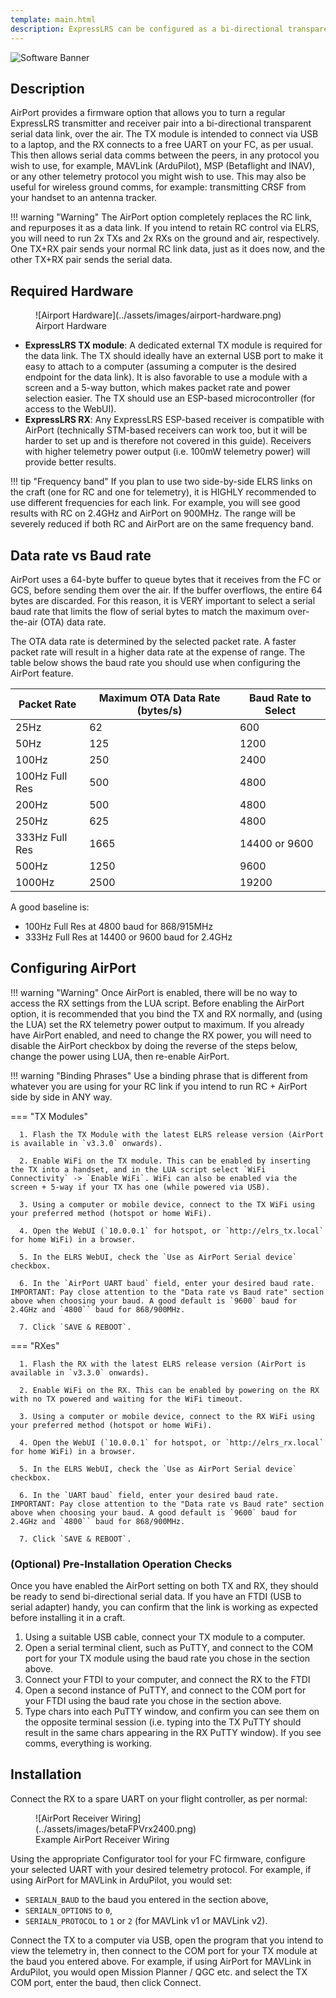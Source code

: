 ```yaml
---
template: main.html
description: ExpressLRS can be configured as a bi-directional transparent serial data link, over the air.
---
```


![Software Banner](https://raw.githubusercontent.com/ExpressLRS/ExpressLRS-Hardware/master/img/software.png)

## Description

AirPort provides a firmware option that allows you to turn a regular ExpressLRS transmitter and receiver pair into a bi-directional transparent serial data link, over the air.
The TX module is intended to connect via USB to a laptop, and the RX connects to a free UART on your FC, as per usual. This then allows serial data comms between the peers, in any protocol you wish to use, for example, MAVLink (ArduPilot), MSP (Betaflight and INAV), or any other telemetry protocol you might wish to use. This may also be useful for wireless ground comms, for example: transmitting CRSF from your handset to an antenna tracker.

!!! warning "Warning"
    The AirPort option completely replaces the RC link, and repurposes it as a data link. If you intend to retain RC control via ELRS, you will need to run 2x TXs and 2x RXs on the ground and air, respectively. One TX+RX pair sends your normal RC link data, just as it does now, and the other TX+RX pair sends the serial data.

## Required Hardware

<figure markdown>
![Airport Hardware](../assets/images/airport-hardware.png)
<figcaption>Airport Hardware</figcaption>
</figure>

* **ExpressLRS TX module**: A dedicated external TX module is required for the data link. The TX should ideally have an external USB port to make it easy to attach to a computer (assuming a computer is the desired endpoint for the data link). It is also favorable to use a module with a screen and a 5-way button, which makes packet rate and power selection easier. The TX should use an ESP-based microcontroller (for access to the WebUI).
* **ExpressLRS RX**: Any ExpressLRS ESP-based receiver is compatible with AirPort (technically STM-based receivers can work too, but it will be harder to set up and is therefore not covered in this guide). Receivers with higher telemetry power output (i.e. 100mW telemetry power) will provide better results.

!!! tip "Frequency band" 
      If you plan to use two side-by-side ELRS links on the craft (one for RC and one for telemetry), it is HIGHLY recommended to use different frequencies for each link. For example, you will see good results with RC on 2.4GHz and AirPort on 900MHz. The range will be severely reduced if both RC and AirPort are on the same frequency band.

## Data rate vs Baud rate

AirPort uses a 64-byte buffer to queue bytes that it receives from the FC or GCS, before sending them over the air. If the buffer overflows, the entire 64 bytes are discarded. For this reason, it is VERY important to select a serial baud rate that limits the flow of serial bytes to match the maximum over-the-air (OTA) data rate.

The OTA data rate is determined by the selected packet rate. A faster packet rate will result in a higher data rate at the expense of range. The table below shows the baud rate you should use when configuring the AirPort feature.

| Packet Rate | Maximum OTA Data Rate (bytes/s) | Baud Rate to Select |
|---|---|---|
| 25Hz | 62 | 600 |
| 50Hz | 125 | 1200 |
| 100Hz | 250 | 2400 |
| 100Hz Full Res | 500 | 4800 |
| 200Hz | 500 | 4800 |
| 250Hz | 625 | 4800 |
| 333Hz Full Res | 1665 | 14400 or 9600 |
| 500Hz | 1250 | 9600 |
| 1000Hz | 2500 | 19200 |

A good baseline is:

  * 100Hz Full Res at 4800 baud for 868/915MHz
  * 333Hz Full Res at 14400 or 9600 baud for 2.4GHz

## Configuring AirPort

!!! warning "Warning"
    Once AirPort is enabled, there will be no way to access the RX settings from the LUA script. Before enabling the AirPort option, it is recommended that you bind the TX and RX normally, and (using the LUA) set the RX telemetry power output to maximum. If you already have AirPort enabled, and need to change the RX power, you will need to disable the AirPort checkbox by doing the reverse of the steps below, change the power using LUA, then re-enable AirPort.

!!! warning "Binding Phrases"
    Use a binding phrase that is different from whatever you are using for your RC link if you intend to run RC + AirPort side by side in ANY way.


=== "TX Modules"

      1. Flash the TX Module with the latest ELRS release version (AirPort is available in `v3.3.0` onwards). 

      2. Enable WiFi on the TX module. This can be enabled by inserting the TX into a handset, and in the LUA script select `WiFi Connectivity` -> `Enable WiFi`. WiFi can also be enabled via the screen + 5-way if your TX has one (while powered via USB).

      3. Using a computer or mobile device, connect to the TX WiFi using your preferred method (hotspot or home WiFi).

      4. Open the WebUI (`10.0.0.1` for hotspot, or `http://elrs_tx.local` for home WiFi) in a browser.

      5. In the ELRS WebUI, check the `Use as AirPort Serial device` checkbox.

      6. In the `AirPort UART baud` field, enter your desired baud rate. IMPORTANT: Pay close attention to the "Data rate vs Baud rate" section above when choosing your baud. A good default is `9600` baud for 2.4GHz and `4800`` baud for 868/900MHz.

      7. Click `SAVE & REBOOT`.

=== "RXes"

      1. Flash the RX with the latest ELRS release version (AirPort is available in `v3.3.0` onwards). 

      2. Enable WiFi on the RX. This can be enabled by powering on the RX with no TX powered and waiting for the WiFi timeout.

      3. Using a computer or mobile device, connect to the RX WiFi using your preferred method (hotspot or home WiFi).

      4. Open the WebUI (`10.0.0.1` for hotspot, or `http://elrs_rx.local` for home WiFi) in a browser.

      5. In the ELRS WebUI, check the `Use as AirPort Serial device` checkbox.

      6. In the `UART baud` field, enter your desired baud rate. IMPORTANT: Pay close attention to the "Data rate vs Baud rate" section above when choosing your baud. A good default is `9600` baud for 2.4GHz and `4800`` baud for 868/900MHz.

      7. Click `SAVE & REBOOT`.

### (Optional) Pre-Installation Operation Checks

Once you have enabled the AirPort setting on both TX and RX, they should be ready to send bi-directional serial data. If you have an FTDI (USB to serial adapter) handy, you can confirm that the link is working as expected before installing it in a craft.

1. Using a suitable USB cable, connect your TX module to a computer.
2. Open a serial terminal client, such as PuTTY, and connect to the COM port for your TX module using the baud rate you chose in the section above.
3. Connect your FTDI to your computer, and connect the RX to the FTDI
4. Open a second instance of PuTTY, and connect to the COM port for your FTDI using the baud rate you chose in the section above.
5. Type chars into each PuTTY window, and confirm you can see them on the opposite terminal session (i.e. typing into the TX PuTTY should result in the same chars appearing in the RX PuTTY window). If you see comms, everything is working.

## Installation

Connect the RX to a spare UART on your flight controller, as per normal:

<figure markdown>
![AirPort Receiver Wiring](../assets/images/betaFPVrx2400.png)
<figcaption>Example AirPort Receiver Wiring</figcaption>
</figure>

Using the appropriate Configurator tool for your FC firmware, configure your selected UART with your desired telemetry protocol. For example, if using AirPort for MAVLink in ArduPilot, you would set:

* `SERIALN_BAUD` to the baud you entered in the section above,
* `SERIALN_OPTIONS` to `0`,
* `SERIALN_PROTOCOL` to `1` or `2` (for MAVLink v1 or MAVLink v2).

Connect the TX to a computer via USB, open the program that you intend to view the telemetry in, then connect to the COM port for your TX module at the baud you entered above. For example, if using AirPort for MAVLink in ArduPilot, you would open Mission Planner / QGC etc. and select the TX COM port, enter the baud, then click Connect.
